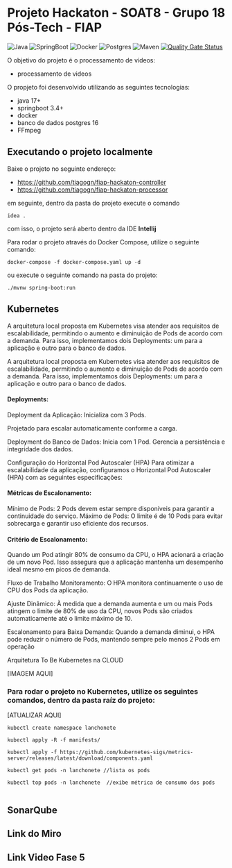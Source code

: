 # Projeto Hackaton - SOAT8 - Grupo 18 Pós-Tech - FIAP

![Java](https://img.shields.io/badge/Java-17-blue)
![SpringBoot](https://img.shields.io/badge/SpringBoot-3.4-green)
![Docker](https://img.shields.io/badge/Docker-20.10-blue)
![Postgres](https://img.shields.io/badge/Postgres-16-blue)
![Maven](https://img.shields.io/badge/Maven-3-blue)
[![Quality Gate Status](https://sonarcloud.io/api/project_badges/measure?project=tiagogn_fiap-hackaton-processor&metric=alert_status)](https://sonarcloud.io/summary/new_code?id=tiagogn_fiap-hackaton-processor)

O objetivo do projeto é o processamento de videos:

- processamento de videos

O propjeto foi desenvolvido utilizando as seguintes tecnologias:

- java 17+
- springboot 3.4+
- docker
- banco de dados postgres 16
- FFmpeg

## Executando o projeto localmente

Baixe o projeto no seguinte endereço:

- https://github.com/tiagogn/fiap-hackaton-controller
- https://github.com/tiagogn/fiap-hackaton-processor

em seguinte, dentro da pasta do projeto execute o comando

```shell
idea .
```

com isso, o projeto será aberto dentro da IDE **Intellij**

Para rodar o projeto através do Docker Compose, utilize o seguinte comando:

```shell
docker-compose -f docker-compose.yaml up -d
```

ou execute o seguinte comando na pasta do projeto:

```shell
./mvnw spring-boot:run
```
## Kubernetes

A arquitetura local proposta em Kubernetes visa atender aos requisitos de escalabilidade, permitindo o aumento e
diminuição de Pods de acordo com a demanda. Para isso, implementamos dois Deployments: um para a aplicação e outro para
o banco de dados.

A arquitetura local proposta em Kubernetes visa atender aos requisitos de escalabilidade, permitindo o aumento e
diminuição de Pods de acordo com a demanda. Para isso, implementamos dois Deployments: um para a aplicação e outro para
o banco de dados.

#### Deployments:

Deployment da Aplicação: Inicializa com 3 Pods.

Projetado para escalar automaticamente conforme a carga.

Deployment do Banco de Dados: Inicia com 1 Pod. Gerencia a persistência e integridade dos dados.

Configuração do Horizontal Pod Autoscaler (HPA) Para otimizar a escalabilidade da aplicação, configuramos o Horizontal
Pod Autoscaler (HPA) com as seguintes especificações:

#### Métricas de Escalonamento:

Mínimo de Pods: 2 Pods devem estar sempre disponíveis para garantir a continuidade do serviço. Máximo de Pods: O limite
é de 10 Pods para evitar sobrecarga e garantir uso eficiente dos recursos.

#### Critério de Escalonamento:

Quando um Pod atingir 80% de consumo da CPU, o HPA acionará a criação de um novo Pod. Isso assegura que a aplicação
mantenha um desempenho ideal mesmo em picos de demanda.

Fluxo de Trabalho Monitoramento: O HPA monitora continuamente o uso de CPU dos Pods da aplicação.

Ajuste Dinâmico: À medida que a demanda aumenta e um ou mais Pods atingem o limite de 80% de uso da CPU, novos Pods são
criados automaticamente até o limite máximo de 10.

Escalonamento para Baixa Demanda: Quando a demanda diminui, o HPA pode reduzir o número de Pods, mantendo sempre pelo
menos 2 Pods em operação

Arquitetura To Be Kubernetes na CLOUD

[IMAGEM AQUI]

### Para rodar o projeto no Kubernetes, utilize os seguintes comandos, dentro da pasta raíz do projeto:
[ATUALIZAR AQUI]
```shell
kubectl create namespace lanchonete

kubectl apply -R -f manifests/

kubectl apply -f https://github.com/kubernetes-sigs/metrics-server/releases/latest/download/components.yaml

kubectl get pods -n lanchonete //lista os pods

kubectl top pods -n lanchonete  //exibe métrica de consumo dos pods
 
```

## SonarQube

## Link do Miro

## Link Video Fase 5

